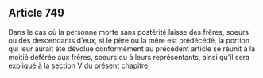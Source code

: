 Article 749
----
Dans le cas où la personne morte sans postérité laisse des frères, soeurs ou des
descendants d'eux, si le père ou la mère est prédécédé, la portion qui leur
aurait été dévolue conformément au précédent article se réunit à la moitié
déférée aux frères, soeurs ou à leurs représentants, ainsi qu'il sera expliqué à
la section V du présent chapitre.
